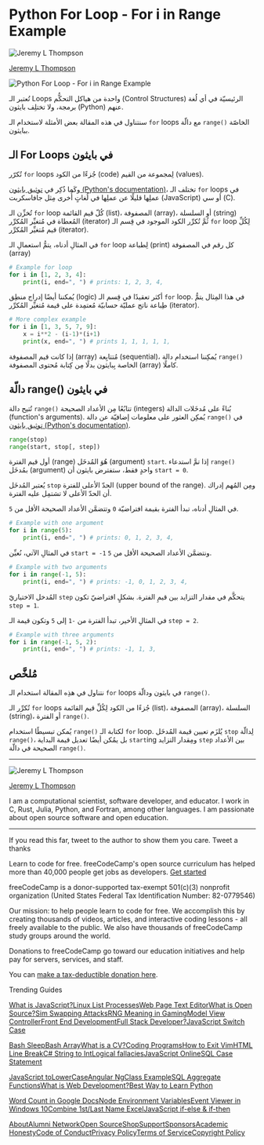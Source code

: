# Python For Loop - For i in Range Example

![Jeremy L Thompson](https://www.freecodecamp.org/news/content/images/size/w100/2021/02/151340_2.png)

[Jeremy L Thompson](https://www.freecodecamp.org/news/author/jeremylt/)

![Python For Loop - For i in Range Example](https://cdn-media-2.freecodecamp.org/w1280/606365729618b008528a99ae.jpg)

تُعتبر الـ Loops واحدة من هياكل التحكُّم (Control Structures) الرئيسيّة في أي لُغة برمجة، ولا تختلِف بايثون (Python) عنهم.

سنتناول في هذه المقالة بعض الأمثلة لاستخدام الـ `for` loops مع دالّة `range()` الخاصّة ببايثون.

## الـ For Loops في بايثون
تُكرّر `for` loops جُزءًا من الكود (code) لِمجموعة من القيم (values).

وكَما ذُكِر في [توثيق بايثون (Python's documentation)](https://docs.python.org/3/tutorial/controlflow.html#for-statements)، تختلف الـ `for` loops في عملِها قليلًا عن عملِها في لُغاتٍ أُخرى مِثل جافاسكربت (JavaScript) أو سي (C).

تُخزِّن الـ `for` loop كُلّ قيم القائمة (list)، المصفوفة (array)، أو السلسلة (string) المُعطاة في مُتغيِّر المُكرِّر (iterator) ثُمَّ تُكرِّر الكود الموجود في قِسم الـ `for` loop لِكُلِّ قيم مُتغيِّر المُكرِّر (iterator).

في المثالِ أدناه، يتمُّ استعمالِ الـ `for` loop لِطباعة (print) كل رقم في المصفوفة (array)
```python
# Example for loop
for i in [1, 2, 3, 4]:
    print(i, end=", ") # prints: 1, 2, 3, 4,
```
يُمكننا أيضًا إدراج منطِق (logic) أكثر تعقيدًا في قِسم الـ `for` loop. في هذا المِثال يتمُّ طِباعة ناتج عمليّة حسابيّة مُعتمِدة على قيمة مُتغيِّر المُكرِّر (iterator).

```python
# More complex example
for i in [1, 3, 5, 7, 9]:
    x = i**2 - (i-1)*(i+1)
    print(x, end=", ") # prints 1, 1, 1, 1, 1, 
```

إذا كانت قيم المصفوفة (array) مُتتابِعة (sequential)، يُمكِننا استخدام دالة `range()` الخاصة بِبايثون بدلًا مِن كِتابة مُحتوى المصفوفة (array) كاملًا.
## دالّة range() في بايثون
تُتيح دالة `range()` تتابُعًا مِن الأعداد الصحيحة (integers) بُناءً على مُدخَلات الدالة (function's arguments). يُمكِن العثور على معلومات إضافيّة عن دالة `range()` في [توثيق بايثون (Python's documentation)](https://docs.python.org/3/library/stdtypes.html#range).

```python
range(stop)
range(start, stop[, step])

```
أول قيم الفترة (range) هُوَ المُدخَل (argument) `start`. إذا تمَّ استدعاء `range()` بمُدخَل (argument) واحدٍ  فقط، ستفترض بايثون أن `start = 0`.

يُعتبر المُدخَل `stop` الحدّ الأعلى للفترة (upper bound of the range). ومِن المُهم إدراك أن الحدّ الأعلى لا تشتمِل عليه الفترة.

في المثالِ أدناه، تبدأ الفترة بقيمة افتراضيّة `0` وتتضمَّن الأعداد الصحيحة الأقل من `5`. 


```python
# Example with one argument
for i in range(5):
    print(i, end=", ") # prints: 0, 1, 2, 3, 4, 
```

في المثالِ الآتي، نُعيِّن `start = -1` ونتضمَّن الأعداد الصحيحة الأقل من `5`.

```python
# Example with two arguments
for i in range(-1, 5):
    print(i, end=", ") # prints: -1, 0, 1, 2, 3, 4, 
```

المُدخل الاختياريّ `step` يتحكَّم في مقدار التزايد بين قيمِ الفترة. بشكلٍ افتراضيّ تكون `step = 1`.

في المثالِ الأخير، تبدأ الفترة من `-1` إلى `5` وتكون قيمة الـ `step = 2`.

```python
# Example with three arguments
for i in range(-1, 5, 2):
    print(i, end=", ") # prints: -1, 1, 3, 
```

## مُلخَّص

نتناول في هذِه المقالة استخدام الـ `for` loops في بايثون ودالّة `range()`.

تُكرِّر الـ `for` loops جُزءًا من الكود لِكُلِّ قيم القائمة (list)، المصفوفة (array)، السلسلة (string)، أو الفترة `range()`.

يُمكن تبسيطًا استخدام `range()` لكتابة الـ `for` loop. يُلزَم تعيين قيمة المُدخَل `stop` لِدالّة `range()`، بل يمُكن أيضًا تعديل قيمة البداية `start`ing ومِقدار التزايد `step` بين الأعداد الصحيحة في دالّة `range()`.

----------

![Jeremy L Thompson](https://www.freecodecamp.org/news/content/images/size/w100/2021/02/151340_2.png)

[Jeremy L Thompson](https://www.freecodecamp.org/news/author/jeremylt/)

I am a computational scientist, software developer, and educator. I work in C, Rust, Julia, Python, and Fortran, among other languages. I am passionate about open source software and open education.

----------

If you read this far, tweet to the author to show them you care.  Tweet a thanks

Learn to code for free. freeCodeCamp's open source curriculum has helped more than 40,000 people get jobs as developers.  [Get started](https://www.freecodecamp.org/learn/)

freeCodeCamp is a donor-supported tax-exempt 501(c)(3) nonprofit organization (United States Federal Tax Identification Number: 82-0779546)

Our mission: to help people learn to code for free. We accomplish this by creating thousands of videos, articles, and interactive coding lessons - all freely available to the public. We also have thousands of freeCodeCamp study groups around the world.

Donations to freeCodeCamp go toward our education initiatives and help pay for servers, services, and staff.

You can  [make a tax-deductible donation here](https://www.freecodecamp.org/donate/).

Trending Guides

[What is JavaScript?](https://www.freecodecamp.org/news/what-is-javascript-javascript-code-explained-in-plain-english/)[Linux List Processes](https://www.freecodecamp.org/news/linux-list-processes-how-to-check-running-processes/)[Web Page Text Editor](https://www.freecodecamp.org/news/web-page-text-editor-how-to-open-html-code-in-mac-textedit/)[What is Open Source?](https://www.freecodecamp.org/news/what-is-open-source-software-explained-in-plain-english/)[Sim Swapping Attacks](https://www.freecodecamp.org/news/protect-yourself-against-sim-swapping-attacks/)[RNG Meaning in Gaming](https://www.freecodecamp.org/news/rng-meaning-what-does-rng-stand-for-in-gaming/)[Model View Controller](https://www.freecodecamp.org/news/the-model-view-controller-pattern-mvc-architecture-and-frameworks-explained/)[Front End Development](https://www.freecodecamp.org/news/front-end-developer-what-is-front-end-development-explained-in-plain-english/)[Full Stack Developer?](https://www.freecodecamp.org/news/what-is-a-full-stack-developer-back-end-front-end-full-stack-engineer/)[JavaScript Switch Case](https://www.freecodecamp.org/news/javascript-switch-case-js-switch-statement-example/)

[Bash Sleep](https://www.freecodecamp.org/news/bash-sleep-how-to-make-a-shell-script-wait-n-seconds-example-command/)[Bash Array](https://www.freecodecamp.org/news/bash-array-how-to-declare-an-array-of-strings-in-a-bash-script/)[What is a CV?](https://www.freecodecamp.org/news/what-is-a-cv-and-how-is-it-different-from-a-resume/)[Coding Programs](https://www.freecodecamp.org/news/coding-programs-101-ways-to-learn-to-code-for-free/)[How to Exit Vim](https://www.freecodecamp.org/news/how-to-exit-vim/)[HTML Line Break](https://www.freecodecamp.org/news/html-line-break-how-to-break-a-line-with-the-html-br-tag/)[C# String to Int](https://www.freecodecamp.org/news/how-to-convert-a-string-to-an-int-in-c-tutorial-with-example-code/)[Logical fallacies](https://www.freecodecamp.org/news/logical-fallacies-definition-fallacy-examples/)[JavaScript Online](https://www.freecodecamp.org/news/javascript-online-html-css-js-code-editor-list-browser-ide-tools/)[SQL Case Statement](https://www.freecodecamp.org/news/sql-case-statement-tutorial-with-when-then-clause-example-queries/)

[JavaScript toLowerCase](https://www.freecodecamp.org/news/javascript-tolowercase-how-to-convert-a-string-to-lowercase-and-uppercase-in-js/)[Angular NgClass Example](https://www.freecodecamp.org/news/angular-ngclass-example/)[SQL Aggregate Functions](https://www.freecodecamp.org/news/sql-aggregate-functions-with-example-data-queries-for-beginners/)[What is Web Development?](https://www.freecodecamp.org/news/what-is-web-development-how-to-become-a-web-developer-career-path/)[Best Way to Learn Python](https://www.freecodecamp.org/news/the-best-way-to-learn-python-python-programming-tutorial-for-beginners/)

[Word Count in Google Docs](https://www.freecodecamp.org/news/word-count-in-google-docs-tutorial-counting-words-and-characters-in-a-google-doc-or-word-file/)[Node Environment Variables](https://www.freecodecamp.org/news/how-to-use-node-environment-variables-with-a-dotenv-file-for-node-js-and-npm/)[Event Viewer in Windows 10](https://www.freecodecamp.org/news/event-viewer-how-to-access-the-windows-10-activity-log/)[Combine 1st/Last Name Excel](https://www.freecodecamp.org/news/combine-first-last-names-excel/)[JavaScript if-else & if-then](https://www.freecodecamp.org/news/javascript-if-else-and-if-then-js-conditional-statements/)

[About](https://www.freecodecamp.org/news/about/)[Alumni Network](https://www.linkedin.com/school/free-code-camp/people/)[Open Source](https://github.com/freeCodeCamp/)[Shop](https://www.freecodecamp.org/shop/)[Support](https://www.freecodecamp.org/news/support/)[Sponsors](https://www.freecodecamp.org/news/sponsors/)[Academic Honesty](https://www.freecodecamp.org/news/academic-honesty-policy/)[Code of Conduct](https://www.freecodecamp.org/news/code-of-conduct/)[Privacy Policy](https://www.freecodecamp.org/news/privacy-policy/)[Terms of Service](https://www.freecodecamp.org/news/terms-of-service/)[Copyright Policy](https://www.freecodecamp.org/news/copyright-policy/)
